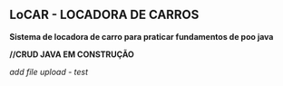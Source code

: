 
## LoCAR - LOCADORA DE CARROS

**Sistema de locadora de carro para praticar fundamentos de poo java**

**//CRUD JAVA EM CONSTRUÇÃO**

_add file upload - test_



